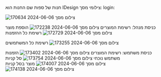 חנות של ספות
שם החנות הוא IDesign
צילומי מסך:
login:

![צילום מסך 2024-06-06 170634](https://github.com/yiskaAvramsky/ProjectSubmission/assets/145584571/a18dd60e-c191-449d-b72b-b6295ac96a22)

כניסת מנהל:
רשימת המוצרים
![צילום מסך 2024-06-06 172238](https://github.com/yiskaAvramsky/ProjectSubmission/assets/145584571/2755858e-aea9-4463-ab03-6a407addaa74)
הוספת מוצר
![צילום מסך 2024-06-06 172729](https://github.com/yiskaAvramsky/ProjectSubmission/assets/145584571/19bbb462-aa22-4ac5-aa59-b88dc7b0e1a6)
רשימת כל ההזמנות

רשימת כל המשתמשים
![צילום מסך 2024-06-06 173255](https://github.com/yiskaAvramsky/ProjectSubmission/assets/145584571/65e9486e-ba51-4678-ba70-473af54d75de)

כניסת משתמש:
רשימת המוצרים
![צילום מסך 2024-06-06 173402](https://github.com/yiskaAvramsky/ProjectSubmission/assets/145584571/5f18eb03-d8d2-4689-aab1-e6dd403c0b33)
הזמנות משתמש נוכחי
![צילום מסך 2024-06-06 173754](https://github.com/yiskaAvramsky/ProjectSubmission/assets/145584571/0871e755-84ee-4f69-aba8-2e312e591cda)
סל קניות
![צילום מסך 2024-06-06 174007](https://github.com/yiskaAvramsky/ProjectSubmission/assets/145584571/17fb0844-b5ac-4e23-91ab-c63df5792999)
מוצר בסל קניות
![צילום מסך 2024-06-06 174138](https://github.com/yiskaAvramsky/ProjectSubmission/assets/145584571/4bc51f38-fa6a-485e-b882-d6175c67521b)


